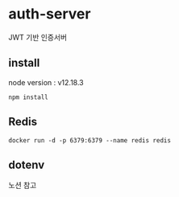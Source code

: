 # auth-server

JWT 기반 인증서버


## install
node version : v12.18.3

```
npm install
```


## Redis

```
docker run -d -p 6379:6379 --name redis redis
```


## dotenv
노션 참고
